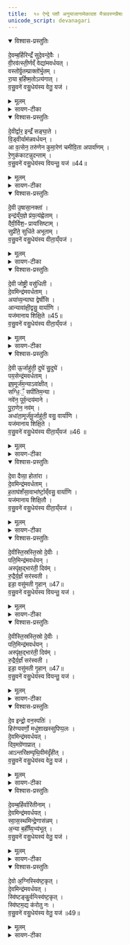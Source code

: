 ```yaml
---
title:  १० ऐन्द्रे पशौ अनुयाजानामेकादश मैत्रावरुणप्रैषाः
unicode_script: devanagari
---
```


<details open><summary>विश्वास-प्रस्तुतिः</summary>

दे॒वम्ब॒र्हिरिन्द्रँ॑ सुदे॒वन्दे॒वैः ।  
वी॒रव॑त्स्ती॒र्णव्ँ वेद्या॑मवर्धयत् ।  
वस्तो॑र्वृ॒तम्प्राक्तो॑र्भृ॒तम् ।  
रा॒या ब॒र्हिष्म॒तोऽत्य॑गात् ।  
व॒सु॒वने॑ वसु॒धेय॑स्य वेतु॒ यज॑ ।  
</details>

<details><summary>मूलम्</summary>

दे॒वम्ब॒र्हिरिन्द्रँ॑ सुदे॒वन्दे॒वैः ।  
वी॒रव॑त्स्ती॒र्णव्ँ वेद्या॑मवर्धयत् ।  
वस्तो॑र्वृ॒तम्प्राक्तो॑र्भृ॒तम् ।  
रा॒या ब॒र्हिष्म॒तोऽत्य॑गात् ।  
व॒सु॒वने॑ वसु॒धेय॑स्य वेतु॒ यज॑ ।  
</details>

<details><summary>सायण-टीका</summary>

(SB) 1नवमे वपादीनां याज्यानुवाक्या उक्ताः । दशमेऽनूयाजानामेकादश मैत्रावरुणप्रैषा उच्यन्ते । तत्र प्रथममन्त्रमाह - बर्हिश्शब्देन दर्भाभिमानिप्रथमानुयाजदेवतास्वरूपमुच्यते । तद्बर्हिः इन्द्रं देवमवधर्यत् । कीदृश बर्हिः? सुदेवं शोभना देवता यस्य तत्सुदेवं सर्वे देवा बर्हिषि सीदन्ति । तथा देवैर्देवसदृशैः ऋत्विग्भिर्वेद्यां स्तीर्णं प्रसारितम् । तथा वीरः कर्मशूरो यजमानोऽस्यास्तीति वीरवत् । वस्तोरक्तोरित्येतदव्ययद्वयमहोरात्रवाचकम् । इदं बर्हिः वस्तोरहनि वृतं संपादितम् । अक्तोः रात्रौ प्रभृतं प्रकर्षेणोन्नतदेशे स्थापितम् । तादृशं बर्हिः राया धनेन बर्हिष्मतः बर्हिर्युक्तानन्यान् यागान् अत्यगात् अतीत्य गतं इतरयागेभ्योऽधिकं धनं प्रयच्छतीत्यर्थः । वसुधेयस्य वसु धनमेव धेयं संपादनीयं यस्य कुबेरादेः सोऽयं वसुधेयः तस्य वसुवने धनदाननिमित्तं तदीयं धनं अस्मभ्यं दातुमित्यर्थः । वेतु बर्हिर्देव आज्यं पिबतु । तदर्थं हे होतः! यज याज्यां पठ ॥
</details>

<details open><summary>विश्वास-प्रस्तुतिः</summary>

दे॒वीर्द्वार॒ इन्द्रँ॑ सङ्घा॒ते ।  
वि॒ड्वीर्याम॑न्नवर्धयन् ।  
आ व॒त्सेन॒ तरु॑णेन कुमा॒रेण॑ चमीवि॒ता अपार्वा॑णम् ।  
रे॒णुक॑काटन्नुदन्ताम् ।  
व॒सु॒वने॑ वसु॒धेय॑स्य वियन्तु॒ यज॑ ॥44॥  
</details>

<details><summary>मूलम्</summary>

दे॒वीर्द्वार॒ इन्द्रँ॑ सङ्घा॒ते ।  
वि॒ड्वीर्याम॑न्नवर्धयन् ।  
आ व॒त्सेन॒ तरु॑णेन कुमा॒रेण॑ चमीवि॒ता अपार्वा॑णम् ।  
रे॒णुक॑काटन्नुदन्ताम् ।  
व॒सु॒वने॑ वसु॒धेय॑स्य वियन्तु॒ यज॑ ॥44॥  
</details>

<details><summary>सायण-टीका</summary>

2द्वितीयमन्त्रमाह - द्वार्शब्दाभिधेयाः स्त्रीमूर्तयो द्वितीयानुयाजदेवताः ता देव्य इन्द्रमवर्धयन् । कीदृश्यः? संघाते विड्वीः द्वाराभिमानित्वात्कवाटद्वयमेलने दृढशक्तयः । कुत्र वर्धितवत्यः? यामान् नियमरूपयागे । वत्सः अत्यन्तबालः तरुणो युवा तयोर्मध्ये वर्तमानः कुमारः । चकारस्तेषां समुच्चये । आकारः कार्त्स्न्यवाची सर्वैरपत्यैः सहितमिन्द्रमित्यर्थः । किंच एता द्वार्देवताः मीविता: बलाधिक्येन स्थौल्यमापन्नास्सत्य रेणुककाटं अपनुदन्ताम् । कट्यां भवं काटं लिङ्गं रेणुकं रमणशीलं काटं यस्य राक्षसादेः तं स्वैरचारिणं निराकुर्वन्तु । दृष्टान्तार्थोऽर्वञ्शब्दः । दुर्दान्ताश्वो यथा विषयव्यसनेन यत्र क्वापि वडवामारोहति तादृशमित्यर्थः । ता देव्यो वियन्तु आज्यं पिबन्तु । वसुवन इत्यादि पूर्ववत् ॥

- वसुधेयस्य वसु धनमेव धेयं संपादनीयं यस्य कुबेरादेः सोऽयं वसुधेयः तस्य वसुवने धनदाननिमित्तं तदीयं धनं अस्मभ्यं दातुमित्यर्थः । वेतु बर्हिर्देव आज्यं पिबतु । तदर्थं हे होतः! यज याज्यां पठ ॥
</details>

<details open><summary>विश्वास-प्रस्तुतिः</summary>

दे॒वी उ॒षासा॒नक्ता॑ ।  
इन्द्र॑य्ँय॒ज्ञे प्र॑य॒त्य॑ह्वेताम् ।  
दैवी॒र्विश॒ᳶ प्राया॑सिष्टाम् ।  
सुप्री॑ते॒ सुधि॑ते अभूताम् ।  
व॒सु॒वने॑ वसु॒धेय॑स्य वीता॒य्ँयज॑ ।  
</details>

<details><summary>मूलम्</summary>

दे॒वी उ॒षासा॒नक्ता॑ ।  
इन्द्र॑य्ँय॒ज्ञे प्र॑य॒त्य॑ह्वेताम् ।  
दैवी॒र्विश॒ᳶ प्राया॑सिष्टाम् ।  
सुप्री॑ते॒ सुधि॑ते अभूताम् ।  
व॒सु॒वने॑ वसु॒धेय॑स्य वीता॒य्ँयज॑ ।  
</details>

<details><summary>सायण-टीका</summary>

3तृतीयमन्त्रमाह - उषासानक्तशब्दवाच्ये अहोरात्राभिमानिन्यौ तृतीयानुयाजदेव्यौ । ते उभे प्रयति प्रकर्षेण गच्छति वर्तमाने यज्ञे इन्द्रमह्वेतां इन्द्रस्याह्वानमकुरुताम् । दैवीर्विशः देवसंबन्धिनीः प्रजाः प्रायासिष्टां प्रकर्षेण प्रापितवत्यौ । स्वयं च सुप्रीते अत्यन्ततुष्टे सुधिते सुखप्राप्तियुक्ते अभूताम् । सुप्रीतसुधितशब्दौ सुखप्राप्तिवाचकौ । तादृशौ देव्यौ वीतां पिबताम् ॥

- वसुधेयस्य वसु धनमेव धेयं संपादनीयं यस्य कुबेरादेः सोऽयं वसुधेयः तस्य वसुवने धनदाननिमित्तं तदीयं धनं अस्मभ्यं दातुमित्यर्थः । वेतु बर्हिर्देव आज्यं पिबतु । तदर्थं हे होतः! यज याज्यां पठ ॥
</details>

<details open><summary>विश्वास-प्रस्तुतिः</summary>

दे॒वी जोष्ट्री॒ वसु॑धिती ।  
दे॒वमिन्द्र॑मवर्धताम् ।  
अया॑व्य॒न्याघा द्वेषाँ॑सि ।  
आन्यावा॑क्षी॒द्वसु॒ वार्या॑णि ।  
यज॑मानाय शिक्षि॒ते ॥45॥  
व॒सु॒वने॑ वसु॒धेय॑स्य वीता॒य्ँयज॑ ।  
</details>

<details><summary>मूलम्</summary>

दे॒वी जोष्ट्री॒ वसु॑धिती ।  
दे॒वमिन्द्र॑मवर्धताम् ।  
अया॑व्य॒न्याघा द्वेषाँ॑सि ।  
आन्यावा॑क्षी॒द्वसु॒ वार्या॑णि ।  
यज॑मानाय शिक्षि॒ते ॥45॥  
व॒सु॒वने॑ वसु॒धेय॑स्य वीता॒य्ँयज॑ ।  
</details>

<details><summary>सायण-टीका</summary>

4चतुथर्मन्त्रमाह - यथा तृतीयानुयाजदेवस्योषासानक्तशब्दवाच्ये द्वे स्त्रीमूर्ती तथा चतुर्थानुयाजदेवस्य नोष्ट्रीशब्दवाच्ये द्वे स्त्रीमूर्ती । ते च वसुधिती सुखप्राप्तियुक्ते । तादृश्यावुभे इन्द्रं देवं अवर्धतां वर्धितवत्यौ । तयोरुभयोर्मध्ये अन्या काचिद्देवी अघा द्वेषांसि द्वेष्याणि पापानि अयावि अस्मत्तः पृथक्कृतवती । अन्या इतरा देवता वार्याणि वसु वरणीयानि धनानि आऽवाक्षीत् सर्वतः प्रापितवती । किमर्थं? यजमानाय । कीदृश्यौ देव्यौ? शिक्षिते कुशले ॥

- वसुधेयस्य वसु धनमेव धेयं संपादनीयं यस्य कुबेरादेः सोऽयं वसुधेयः तस्य वसुवने धनदाननिमित्तं तदीयं धनं अस्मभ्यं दातुमित्यर्थः । वेतु बर्हिर्देव आज्यं पिबतु । तदर्थं हे होतः! यज याज्यां पठ ॥
</details>

<details open><summary>विश्वास-प्रस्तुतिः</summary>

दे॒वी ऊ॒र्जाहु॑ती॒ दुघे॑ सु॒दुघे॑ ।  
पय॒सेन्द्र॑मवर्धताम् ।  
इष॒मूर्ज॑म॒न्याऽवा॑क्षीत् ।  
सग्धि॒ँ॒ सपी॑तिम॒न्या ।  
नवे॑न॒ पूर्व॒न्दय॑माने ।  
पु॒रा॒णेन॒ नव॑म् ।  
अधा॑ता॒मूर्ज॑मू॒र्जाहु॑ती॒ वसु॒ वार्या॑णि ।  
यज॑मानाय शिक्षि॒ते ।  
व॒सु॒वने॑ वसु॒धेय॑स्य वीता॒य्ँयज॑ ॥46 ॥  
</details>

<details><summary>मूलम्</summary>

दे॒वी ऊ॒र्जाहु॑ती॒ दुघे॑ सु॒दुघे॑ ।  
पय॒सेन्द्र॑मवर्धताम् ।  
इष॒मूर्ज॑म॒न्याऽवा॑क्षीत् ।  
सग्धि॒ँ॒ सपी॑तिम॒न्या ।  
नवे॑न॒ पूर्व॒न्दय॑माने ।  
पु॒रा॒णेन॒ नव॑म् ।  
अधा॑ता॒मूर्ज॑मू॒र्जाहु॑ती॒ वसु॒ वार्या॑णि ।  
यज॑मानाय शिक्षि॒ते ।  
व॒सु॒वने॑ वसु॒धेय॑स्य वीता॒य्ँयज॑ ॥46 ॥  
</details>

<details><summary>सायण-टीका</summary>

5पञ्चममन्त्रमाह - ऊर्जाहुतिशब्दवाच्ये पञ्चमानुयाजदेवते स्त्रीमूर्ती । ते च दुघे अपेक्षितस्य फलस्य दोहयित्र्यौ, सुदुधे सुष्ठु दोग्धुं शक्ये, तादृश्यावुभे पयसा क्षीरविकारेण हविषेन्द्रमवर्धतां वर्धितवत्यौ । तयोरन्या काचित् इषमन्नं ऊर्जं रसं च अवाक्षीत् प्रापितवती इतरा तु सग्धिं सहभोजनं सपीतिं सहपानं च उभयोः प्रापितवती । ते चोभे नवेन इदानीं क्रियमाणेन हविषा पुरा कदाचित् अनुष्ठितं हविः दयमाने रक्षयित्र्यौ पुराणेन च हविषा नवं हविः पालयन्त्यौ हविर्द्वयेनात्यन्ततुष्टे इत्यर्थः । ते च ऊर्जाहुती देव्यौ ऊर्जं क्षीरादिरसं अधातां संपादितवत्यौ । शेषं पूर्ववत् ॥

-  किमर्थं? यजमानाय । कीदृश्यौ देव्यौ? शिक्षिते कुशले ॥
- वसुधेयस्य वसु धनमेव धेयं संपादनीयं यस्य कुबेरादेः सोऽयं वसुधेयः तस्य वसुवने धनदाननिमित्तं तदीयं धनं अस्मभ्यं दातुमित्यर्थः । वेतु बर्हिर्देव आज्यं पिबतु । तदर्थं हे होतः! यज याज्यां पठ ॥
</details>

<details open><summary>विश्वास-प्रस्तुतिः</summary>

दे॒वा दैव्या॒ होता॑रा ।  
दे॒वमिन्द्र॑मवर्धताम् ।  
ह॒ताघ॑शँसा॒वाभा॑र्ष्टा॒व्ँवसु॒ वार्या॑णि ।  
यज॑मानाय शिक्षि॒तौ ।  
व॒सु॒वने॑ वसु॒धेय॑स्य वीता॒य्ँयज॑ ।  
</details>

<details><summary>मूलम्</summary>

दे॒वा दैव्या॒ होता॑रा ।  
दे॒वमिन्द्र॑मवर्धताम् ।  
ह॒ताघ॑शँसा॒वाभा॑र्ष्टा॒व्ँवसु॒ वार्या॑णि ।  
यज॑मानाय शिक्षि॒तौ ।  
व॒सु॒वने॑ वसु॒धेय॑स्य वीता॒य्ँयज॑ ।  
</details>

<details><summary>सायण-टीका</summary>

6षष्ठमन्त्रमाह - दैव्याहोतृशब्दवाच्यौ षष्ठानुयाजदेवस्य द्वौ देहौ । तथाविधौ देवौ इन्द्रं देवं अवर्धतां वर्धितवन्तौ । कीदृशौ देवौ? हताधशंसौ अघमस्मद्विषयं द्रोहं शंसतीत्यघशंसो वैरी स च हतो याभ्यां तौ हताघशंसौ । तादृशौ देवौ यजमानार्थं वरणीयानि वसूनि आभार्ष्टां आहृतवन्तौ । शिक्षितौ कुशलौ ॥

- वसुधेयस्य वसु धनमेव धेयं संपादनीयं यस्य कुबेरादेः सोऽयं वसुधेयः तस्य वसुवने धनदाननिमित्तं तदीयं धनं अस्मभ्यं दातुमित्यर्थः । वेतु बर्हिर्देव आज्यं पिबतु । तदर्थं हे होतः! यज याज्यां पठ ॥
</details>

<details open><summary>विश्वास-प्रस्तुतिः</summary>

दे॒वीस्ति॒स्रस्ति॒स्रो दे॒वीः ।  
पति॒मिन्द्र॑मवर्धयन् ।  
अस्पृ॑क्ष॒द्भार॑ती॒ दिव॑म् ।  
रु॒द्रैर्य॒ज्ञँ सर॑स्वती ।  
इडा॒ वसु॑मती गृ॒हान् ॥47॥  
व॒सु॒वने॑ वसु॒धेय॑स्य वियन्तु॒ यज॑ ।  
</details>

<details><summary>मूलम्</summary>

दे॒वीस्ति॒स्रस्ति॒स्रो दे॒वीः ।  
पति॒मिन्द्र॑मवर्धयन् ।  
अस्पृ॑क्ष॒द्भार॑ती॒ दिव॑म् ।  
रु॒द्रैर्य॒ज्ञँ सर॑स्वती ।  
इडा॒ वसु॑मती गृ॒हान् ॥47॥  
व॒सु॒वने॑ वसु॒धेय॑स्य वियन्तु॒ यज॑ ।  
</details>

<details><summary>सायण-टीका</summary>

7सप्तममन्त्रमाह - इडा सरस्वती भारती इत्येतास्तिस्रो देव्यः सप्तमानुयाजदेवताः । परस्परवियोगः कदाचिदपि नास्तीति विवक्षया पुनरपि तिस्रो देवीरित्युक्तम् । तास्तिस्रः पतिं पालकं इन्द्रं अवर्धयन् वर्धितवत्यः । तासां मध्ये भारती देवी दिवं द्युलोकं असृक्षत् स्पृष्टवती द्युलोके वर्तत इत्यर्थः । सरस्वती दैवी रुद्रैर्देवैः सहिता यज्ञं अस्पृक्षत् अपालयदित्यर्थः । इडा देवी वसुमती धनयुक्ता भूत्वा गृहान् अस्पृक्षत् अपालयत् । तास्तिस्रो देव्यो वियन्तु पिबन्तु ॥


- वसुधेयस्य वसु धनमेव धेयं संपादनीयं यस्य कुबेरादेः सोऽयं वसुधेयः तस्य वसुवने धनदाननिमित्तं तदीयं धनं अस्मभ्यं दातुमित्यर्थः । वेतु बर्हिर्देव आज्यं पिबतु । तदर्थं हे होतः! यज याज्यां पठ ॥
</details>

<details open><summary>विश्वास-प्रस्तुतिः</summary>

दे॒वीस्ति॒स्रस्ति॒स्रो दे॒वीः ।  
पति॒मिन्द्र॑मवर्धयन् ।  
अस्पृ॑क्ष॒द्भार॑ती॒ दिव॑म् ।  
रु॒द्रैर्य॒ज्ञँ सर॑स्वती ।  
इडा॒ वसु॑मती गृ॒हान् ॥47॥  
व॒सु॒वने॑ वसु॒धेय॑स्य वियन्तु॒ यज॑ ।  
</details>

<details><summary>मूलम्</summary>

दे॒वीस्ति॒स्रस्ति॒स्रो दे॒वीः ।  
पति॒मिन्द्र॑मवर्धयन् ।  
अस्पृ॑क्ष॒द्भार॑ती॒ दिव॑म् ।  
रु॒द्रैर्य॒ज्ञँ सर॑स्वती ।  
इडा॒ वसु॑मती गृ॒हान् ॥47॥  
व॒सु॒वने॑ वसु॒धेय॑स्य वियन्तु॒ यज॑ ।  
</details>

<details><summary>सायण-टीका</summary>

8अष्टममन्त्रमाह - नराशंसशब्देनाष्टमानुयाजदेव उच्यते । स च परमैश्वर्ययोगादिन्द्रः । स च त्रिवरूथः त्रिविधसेनायुक्तः । त्रिवन्धुरः त्रिविधोन्नतावनतभावयुक्तः । समीपवर्तिनी काचित्सेनाऽत्युन्नता, ततो बहिर्भूता मध्यमा काचिदानता, ततोऽपि बहिर्भूताधमाऽत्यन्तमानता । तादृशो देवः प्रसिद्धमिन्द्रं देवं वर्धितवान् । स च नराशंसः शितिपृष्ठानां श्वेतपृष्ठानां गवां शतेन सहस्रेण च आहितः सर्वतो व्याप्तः प्रवर्तते । मित्रावरुणेत् मित्रावरुणवेव अस्य नराशंसस्य होत्रं होतृत्वमर्हतः । बृहस्पतिः स्तोत्रं स्तोतृत्वं उद्गातृत्वमर्हति । अश्विनौ च आध्वर्यवं अध्वर्युत्वं अर्हतः ॥
किमर्थं? यजमानाय । कीदृश्यौ देव्यौ? शिक्षिते कुशले ॥

- वसुधेयस्य वसु धनमेव धेयं संपादनीयं यस्य कुबेरादेः सोऽयं वसुधेयः तस्य वसुवने धनदाननिमित्तं तदीयं धनं अस्मभ्यं दातुमित्यर्थः । वेतु बर्हिर्देव आज्यं पिबतु । तदर्थं हे होतः! यज याज्यां पठ ॥
</details>

<details open><summary>विश्वास-प्रस्तुतिः</summary>

दे॒व इन्द्रो॒ वन॒स्पतिः॑ ।  
हिर॑ण्यवर्णो॒ मधु॑शाखस्सुपिप्प॒लः ।  
दे॒वमिन्द्र॑मवर्धयत् ।  
दिव॒मग्रे॑णाप्रात् ।  
आऽन्तरि॑क्षम्पृथि॒वीम॑दृँहीत् ।  
व॒सु॒वने॑ वसु॒धेय॑स्य वेतु॒ यज॑ ।  
</details>

<details><summary>मूलम्</summary>

दे॒व इन्द्रो॒ वन॒स्पतिः॑ ।  
हिर॑ण्यवर्णो॒ मधु॑शाखस्सुपिप्प॒लः ।  
दे॒वमिन्द्र॑मवर्धयत् ।  
दिव॒मग्रे॑णाप्रात् ।  
आऽन्तरि॑क्षम्पृथि॒वीम॑दृँहीत् ।  
व॒सु॒वने॑ वसु॒धेय॑स्य वेतु॒ यज॑ ।  
</details>

<details><summary>सायण-टीका</summary>

9नवममन्त्रमाह - नवभानुयाजदेवो वनस्पतिशब्दवाच्यः । स च परमैश्वर्ययोगादिन्द्रः । वृक्षाभिमानित्वेन तदाकारत्वाद्धिरण्यपर्णः सुवर्णमयपत्रयुक्तः, मधुशाखः मधुराभिः कोमलाभिः शाखाभिर्युक्तः, सुपिप्पलः शोभनेन फलेन युक्तः । सोऽयं वनस्पतिर्देव इन्द्रं देवं वर्धितवान् । स्वकीयेन वृक्षाग्रेण दिवं द्युलोकं आप्रात् पूरितवान् । तथाऽन्तरिक्षमाऽप्रान्मध्यभागेन पूरितवान् । पृथिवीमदृंहीत् मूलैर्दृढीकृतवान् ॥
किमर्थं? यजमानाय । कीदृश्यौ देव्यौ? शिक्षिते कुशले ॥

- वसुधेयस्य वसु धनमेव धेयं संपादनीयं यस्य कुबेरादेः सोऽयं वसुधेयः तस्य वसुवने धनदाननिमित्तं तदीयं धनं अस्मभ्यं दातुमित्यर्थः । वेतु बर्हिर्देव आज्यं पिबतु । तदर्थं हे होतः! यज याज्यां पठ ॥
</details>

<details open><summary>विश्वास-प्रस्तुतिः</summary>

दे॒वम्ब॒र्हिर्वारि॑तीनाम् ।  
दे॒वमिन्द्र॑मवर्धयत् ।  
स्वा॒स॒स्थमिन्द्रे॒णास॑न्नम् ।  
अ॒न्या ब॒र्हीँष्य॒भ्य॑भूत् ।  
व॒सु॒वने॑ वसु॒धेयस्य॑ वेतु॒ यज॑ ।  
</details>

<details><summary>मूलम्</summary>

दे॒वम्ब॒र्हिर्वारि॑तीनाम् ।  
दे॒वमिन्द्र॑मवर्धयत् ।  
स्वा॒स॒स्थमिन्द्रे॒णास॑न्नम् ।  
अ॒न्या ब॒र्हीँष्य॒भ्य॑भूत् ।  
व॒सु॒वने॑ वसु॒धेयस्य॑ वेतु॒ यज॑ ।  
</details>

<details><summary>सायण-टीका</summary>

10दशममन्त्रमाह - दशमानुयाजदेवो दर्भाभिमानी बर्हिश्शब्दवाच्यः । तच्च बर्हिः वारितीनां वारां जलानां इतयः प्राप्तयः वारितयः तासां वारितीनां देवं द्योतकं दर्भेषु प्ररूढेषु भूमौ जलप्राप्तिर्जातेत्यनुमातुं शक्यते, तादृशं बर्हिरिन्द्रमवर्धयत् वर्धितवत् । कीदृशं बर्हिः? इन्द्रेण स्वासस्थं शोभनमासनं स्वासः तस्मिन् स्थातुं योग्यं स्वासस्थम् । इन्द्रो हि बर्हिषि मुखेनोपविशति । अत एव आसन्नं इद्रस्य समीपवर्ति भूत्वा अन्यानि लौकिकानि बर्हीषि अभ्यभूत् तिरस्कृतवत् । न हि लौकिकानि बर्हींषि मन्त्ररहितानि इन्द्रेण स्थातुं योग्यानि ॥
किमर्थं? यजमानाय । कीदृश्यौ देव्यौ? शिक्षिते कुशले ॥

- वसुधेयस्य वसु धनमेव धेयं संपादनीयं यस्य कुबेरादेः सोऽयं वसुधेयः तस्य वसुवने धनदाननिमित्तं तदीयं धनं अस्मभ्यं दातुमित्यर्थः । वेतु बर्हिर्देव आज्यं पिबतु । तदर्थं हे होतः! यज याज्यां पठ ॥
</details>

<details open><summary>विश्वास-प्रस्तुतिः</summary>

दे॒वो अ॒ग्निस्स्वि॑ष्ट॒कृत् ।  
दे॒वमिन्द्र॑मवर्धयत् ।  
स्वि॑ष्टङ्कु॒र्वन्त्स्वि॑ष्ट॒कृत् ।  
स्वि॑ष्टम॒द्य क॑रोतु नः ।  
व॒सु॒वने॑ वसु॒धेय॑स्य वेतु॒ यज॑ ॥49॥  
</details>

<details><summary>मूलम्</summary>

दे॒वो अ॒ग्निस्स्वि॑ष्ट॒कृत् ।  
दे॒वमिन्द्र॑मवर्धयत् ।  
स्वि॑ष्टङ्कु॒र्वन्त्स्वि॑ष्ट॒कृत् ।  
स्वि॑ष्टम॒द्य क॑रोतु नः ।  
व॒सु॒वने॑ वसु॒धेय॑स्य वेतु॒ यज॑ ॥49॥  
</details>

<details><summary>सायण-टीका</summary>

11एकादशमन्त्रमाह - स्विष्टकृन्नामकोऽग्निरेकादशानुयाजदेवः । स इन्द्रं देवं वर्धितवान् । अत्र सर्वत्राशंसार्थत्वाद्भूतवन्निर्देशः । यत्पूर्वमिष्टं तत्सर्वं सुष्ठु कुर्वन् वर्तत इति व्युत्पत्त्या स्विष्टकृदिति नाम संपन्नम् । तादृशो देवः. नोऽस्मदर्थं अद्यास्मिन्यज्ञे स्विष्टं करोतु । वसुधेयस्य धनस्वामिनः वसुवने धनदाननिमित्तं वेतु अयं देव आज्यं पिबतु । हे होतः! तदर्थ याज्यां पठ ॥


इति श्रीमत्सायणाचार्यविरचिते माधवीये वेदार्थप्रकाशे कृष्णयजुर्वेदयितैत्तिरीयब्राह्मणभाष्ये द्वितीयाष्टके षष्ठप्रपाठके दशमोऽनुवाकः ॥  

</details>

